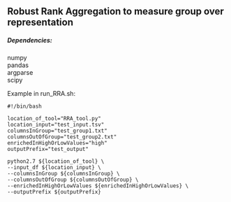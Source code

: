 ## Robust Rank Aggregation to measure group over representation

##### Dependencies:
numpy  
pandas  
argparse  
scipy  

Example in run_RRA.sh:
```
#!/bin/bash

location_of_tool="RRA_tool.py"
location_input="test_input.tsv"
columnsInGroup="test_group1.txt"
columnsOutOfGroup="test_group2.txt"
enrichedInHighOrLowValues="high"
outputPrefix="test_output"

python2.7 ${location_of_tool} \
--input_df ${location_input} \
--columnsInGroup ${columnsInGroup} \
--columnsOutOfGroup ${columnsOutOfGroup} \
--enrichedInHighOrLowValues ${enrichedInHighOrLowValues} \
--outputPrefix ${outputPrefix}
```
